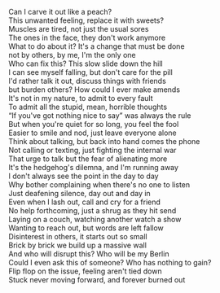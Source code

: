 Can I carve it out like a peach?  
This unwanted feeling, replace it with sweets?  
Muscles are tired, not just the usual sores  
The ones in the face, they don't work anymore  
What to do about it? It's a change that must be done  
not by others, by me, I'm the only one  
Who can fix this? This slow slide down the hill  
I can see myself falling, but don't care for the pill  
I'd rather talk it out, discuss things with friends  
but burden others? How could I ever make amends  
It's not in my nature, to admit to every fault  
To admit all the stupid, mean, horrible thoughts  
“If you've got nothing nice to say” was always the rule  
But when you're quiet for so long, you feel the fool  
Easier to smile and nod, just leave everyone alone  
Think about talking, but back into hand comes the phone  
Not calling or texting, just fighting the internal war  
That urge to talk but the fear of alienating more  
It's the hedgehog's dilemna, and I'm running away  
I don't always see the point in the day to day  
Why bother complaining when there's no one to listen  
Just deafening silence, day out and day in  
Even when I lash out, call and cry for a friend  
No help forthcoming, just a shrug as they hit send  
Laying on a couch, watching another watch a show  
Wanting to reach out, but words are left fallow  
Disinterest in others, it starts out so small  
Brick by brick we build up a massive wall  
And who will disrupt this? Who will be my Berlin   
Could I even ask this of someone? Who has nothing to gain?  
Flip flop on the issue, feeling aren't tied down  
Stuck never moving forward, and forever burned out  


